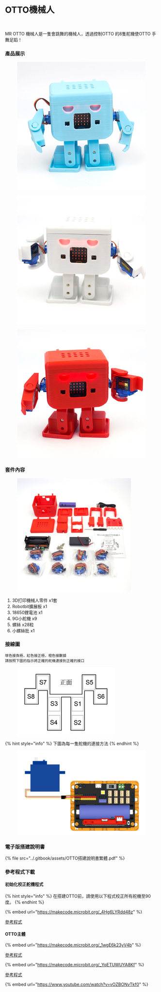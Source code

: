 # OTTO機械人

<figure><img src="https://kittenbot.hk/wp-content/uploads/2021/06/OTTO_clean.png" alt=""><figcaption></figcaption></figure>

MR OTTO 機械人是一隻會跳舞的機械人，透過控制OTTO 的8隻舵機使OTTO 手舞足蹈！

### 產品展示

<div>

<figure><img src="../.gitbook/assets/001.jpg" alt=""><figcaption></figcaption></figure>

 

<figure><img src="../.gitbook/assets/003.jpg" alt=""><figcaption></figcaption></figure>

 

<figure><img src="../.gitbook/assets/002.jpg" alt=""><figcaption></figcaption></figure>

</div>

### 套件內容

<figure><img src="../.gitbook/assets/OTTO-non-microbit.jpg" alt="" width="375"><figcaption></figcaption></figure>

1. 3D打印機械人零件 x1套
2. Robotbit擴展板 x1
3. 18650鋰電池 x1
4. 9G小舵機 x9
5. 螺絲 x28粒
6. 小螺絲批 x1

### 接線圖

```
啡色接負極，紅色接正極，橙色接數據
請按照下圖的指示將正確的舵機連接到正確的接口
```

<figure><img src="../.gitbook/assets/圖片1.png" alt=""><figcaption></figcaption></figure>

{% hint style="info" %}
下圖為每一隻舵機的連接方法
{% endhint %}

<figure><img src="../.gitbook/assets/9gservo_edu.png" alt=""><figcaption></figcaption></figure>

### 電子版搭建說明書

{% file src="../.gitbook/assets/OTTO搭建說明書繁體.pdf" %}

### 參考程式下載

#### 初始化校正舵機程式

{% hint style="info" %}
在搭建OTTO前，請使用以下程式校正所有舵機至90度。
{% endhint %}

{% embed url="https://makecode.microbit.org/_4Hg6LYRdd48z" %}

[參考程式](https://makecode.microbit.org/\_4Hg6LYRdd48z)

#### OTTO主體

{% embed url="https://makecode.microbit.org/_1wgE6k23yV4b" %}

[參考程式](https://makecode.microbit.org/\_1wgE6k23yV4b)

{% embed url="https://makecode.microbit.org/_YqETUWUYA8Kf" %}

[參考程式](https://makecode.microbit.org/\_YqETUWUYA8Kf)

{% embed url="https://www.youtube.com/watch?v=vOZBONvTkf0" %}
